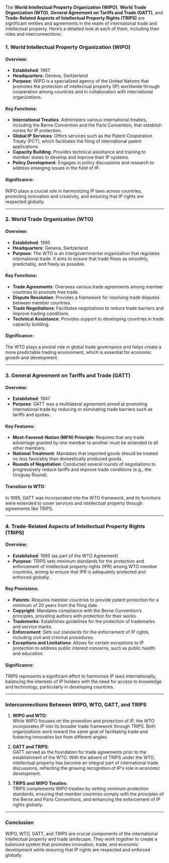 The **World Intellectual Property Organization (WIPO)**, **World Trade Organization (WTO)**, **General Agreement on Tariffs and Trade (GATT)**, and **Trade-Related Aspects of Intellectual Property Rights (TRIPS)** are significant entities and agreements in the realm of international trade and intellectual property. Here’s a detailed look at each of them, including their roles and interconnections:

### **1. World Intellectual Property Organization (WIPO)**

#### **Overview**:
- **Established**: 1967
- **Headquarters**: Geneva, Switzerland
- **Purpose**: WIPO is a specialized agency of the United Nations that promotes the protection of intellectual property (IP) worldwide through cooperation among countries and in collaboration with international organizations.

#### **Key Functions**:
- **International Treaties**: Administers various international treaties, including the Berne Convention and the Paris Convention, that establish norms for IP protection.
- **Global IP Services**: Offers services such as the Patent Cooperation Treaty (PCT), which facilitates the filing of international patent applications.
- **Capacity Building**: Provides technical assistance and training to member states to develop and improve their IP systems.
- **Policy Development**: Engages in policy discussions and research to address emerging issues in the field of IP.

#### **Significance**:
WIPO plays a crucial role in harmonizing IP laws across countries, promoting innovation and creativity, and ensuring that IP rights are respected globally.

---

### **2. World Trade Organization (WTO)**

#### **Overview**:
- **Established**: 1995
- **Headquarters**: Geneva, Switzerland
- **Purpose**: The WTO is an intergovernmental organization that regulates international trade. It aims to ensure that trade flows as smoothly, predictably, and freely as possible.

#### **Key Functions**:
- **Trade Agreements**: Oversees various trade agreements among member countries to promote free trade.
- **Dispute Resolution**: Provides a framework for resolving trade disputes between member countries.
- **Trade Negotiations**: Facilitates negotiations to reduce trade barriers and improve trading conditions.
- **Technical Assistance**: Provides support to developing countries in trade capacity building.

#### **Significance**:
The WTO plays a pivotal role in global trade governance and helps create a more predictable trading environment, which is essential for economic growth and development.

---

### **3. General Agreement on Tariffs and Trade (GATT)**

#### **Overview**:
- **Established**: 1947
- **Purpose**: GATT was a multilateral agreement aimed at promoting international trade by reducing or eliminating trade barriers such as tariffs and quotas.

#### **Key Features**:
- **Most-Favored-Nation (MFN) Principle**: Requires that any trade advantage granted by one member to another must be extended to all other members.
- **National Treatment**: Mandates that imported goods should be treated no less favorably than domestically produced goods.
- **Rounds of Negotiation**: Conducted several rounds of negotiations to progressively reduce tariffs and improve trade conditions (e.g., the Uruguay Round).

#### **Transition to WTO**:
In 1995, GATT was incorporated into the WTO framework, and its functions were extended to cover services and intellectual property through agreements like TRIPS.

---

### **4. Trade-Related Aspects of Intellectual Property Rights (TRIPS)**

#### **Overview**:
- **Established**: 1995 (as part of the WTO Agreement)
- **Purpose**: TRIPS sets minimum standards for the protection and enforcement of intellectual property rights (IPR) among WTO member countries, aiming to ensure that IPR is adequately protected and enforced globally.

#### **Key Provisions**:
- **Patents**: Requires member countries to provide patent protection for a minimum of 20 years from the filing date.
- **Copyright**: Mandates compliance with the Berne Convention’s principles, providing authors with protection for their works.
- **Trademarks**: Establishes guidelines for the protection of trademarks and service marks.
- **Enforcement**: Sets out standards for the enforcement of IP rights, including civil and criminal procedures.
- **Exceptions and Limitations**: Allows for certain exceptions to IP protection to address public interest concerns, such as public health and education.

#### **Significance**:
TRIPS represents a significant effort to harmonize IP laws internationally, balancing the interests of IP holders with the need for access to knowledge and technology, particularly in developing countries.

---

### **Interconnections Between WIPO, WTO, GATT, and TRIPS**

1. **WIPO and WTO**:  
   While WIPO focuses on the promotion and protection of IP, the WTO incorporates IP into its broader trade framework through TRIPS. Both organizations work toward the same goal of facilitating trade and fostering innovation but from different angles.

2. **GATT and TRIPS**:  
   GATT served as the foundation for trade agreements prior to the establishment of the WTO. With the advent of TRIPS under the WTO, intellectual property has become an integral part of international trade discussions, reflecting the growing recognition of IP's role in economic development.

3. **TRIPS and WIPO Treaties**:  
   TRIPS complements WIPO treaties by setting minimum protection standards, ensuring that member countries comply with the principles of the Berne and Paris Conventions, and enhancing the enforcement of IP rights globally.

---

### **Conclusion**

WIPO, WTO, GATT, and TRIPS are crucial components of the international intellectual property and trade landscape. They work together to create a balanced system that promotes innovation, trade, and economic development while ensuring that IP rights are respected and enforced globally.
